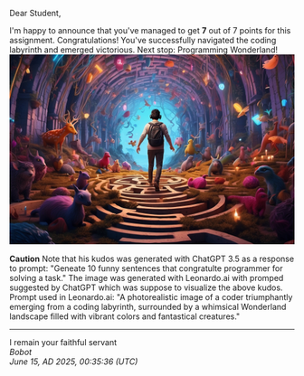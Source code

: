 Dear Student,

I'm happy to announce that you've managed to get **7** out of 7 points for this assignment.
Congratulations! You've successfully navigated the coding labyrinth and emerged victorious. Next stop: Programming Wonderland!
![Coder Triumph](https://raw.githubusercontent.com/sbobek/bobot-kudos/main/Leonardo_Diffusion_XL_A_photorealistic_image_of_a_coder_triump_2.jpg)


**Caution**
Note that his kudos was generated with ChatGPT 3.5 as a response to prompt: "Geneate 10 funny sentences that congratulte programmer for solving a task."
The image was generated with Leonardo.ai with promped suggested by ChatGPT which was suppose to visualize the above kudos.
Prompt used in Leonardo.ai: "A photorealistic image of a coder triumphantly emerging from a coding labyrinth, surrounded by a whimsical Wonderland landscape filled with vibrant colors and fantastical creatures."



-----------
I remain your faithful servant\
_Bobot_\
_June 15, AD 2025, 00:35:36 (UTC)_